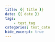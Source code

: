 ```yaml
---
title: {{ title }}
date: {{ date }}
tags: 
    - test_tag
categories: test_cate
hide_excerpt: true
---
```

